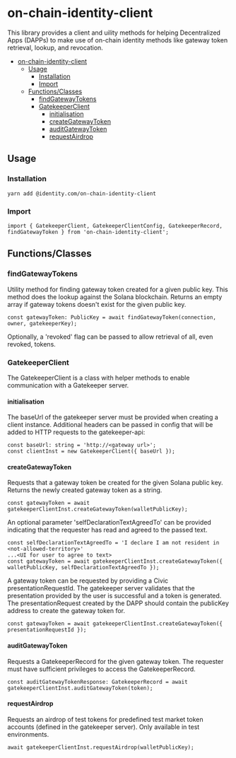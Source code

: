 # on-chain-identity-client
This library provides a client and uility methods for helping Decentralized Apps (DAPPs) to make use of on-chain identity methods like gateway token retrieval, lookup, and revocation.

- [on-chain-identity-client](#on-chain-identity-client)
  - [Usage](#usage)
    - [Installation](#installation)
    - [Import](#import)
  - [Functions/Classes](#functionsclasses)
    - [findGatewayTokens](#findgatewaytokens)
    - [GatekeeperClient](#gatekeeperclient)
      - [initialisation](#initialisation)
      - [createGatewayToken](#creategatewaytoken)
      - [auditGatewayToken](#auditgatewaytoken)
      - [requestAirdrop](#requestairdrop)

## Usage
### Installation
```
yarn add @identity.com/on-chain-identity-client
```
### Import
```
import { GatekeeperClient, GatekeeperClientConfig, GatekeeperRecord, findGatewayToken } from 'on-chain-identity-client';
```

## Functions/Classes
### findGatewayTokens
Utility method for finding gateway token created for a given public key. This method does the lookup against the Solana blockchain. Returns an empty array if gateway tokens doesn't exist for the given public key.
```
const gatewayToken: PublicKey = await findGatewayToken(connection, owner, gatekeeperKey);
```
Optionally, a 'revoked' flag can be passed to allow retrieval of all, even revoked, tokens.

### GatekeeperClient
The GatekeeperClient is a class with helper methods to enable communication with a Gatekeeper server.

#### initialisation
The baseUrl of the gatekeeper server must be provided when creating a client instance. Additional headers can be passed in config
that will be added to HTTP requests to the gatekeeper-api:
```
const baseUrl: string = 'http://<gateway url>';
const clientInst = new GatekeeperClient({ baseUrl });
```

#### createGatewayToken
Requests that a gateway token be created for the given Solana public key. Returns the newly created gateway token as a string.
```
const gatewayToken = await gatekeeperClientInst.createGatewayToken(walletPublicKey);
```
An optional parameter 'selfDeclarationTextAgreedTo' can be provided indicating that the requester has read and agreed to the passed text.
```
const selfDeclarationTextAgreedTo = 'I declare I am not resident in <not-allowed-territory>'
...<UI for user to agree to text>
const gatewayToken = await gatekeeperClientInst.createGatewayToken({ walletPublicKey, selfDeclarationTextAgreedTo });
```
A gateway token can be requested by providing a Civic presentationRequestId. The gatekeeper server validates that the presentation provided by the user is successful and a token is generated. The presentationRequest created by the DAPP should contain the publicKey address to create the gateway token for.
```
const gatewayToken = await gatekeeperClientInst.createGatewayToken({ presentationRequestId });
```

#### auditGatewayToken
Requests a GatekeeperRecord for the given gateway token. The requester must have sufficient privileges to access the GatekeeperRecord.
```
const auditGatewayTokenResponse: GatekeeperRecord = await gatekeeperClientInst.auditGatewayToken(token);
```

#### requestAirdrop
Requests an airdrop of test tokens for predefined test market token accounts (defined in the gatekeeper server). Only available in test environments.
```
await gatekeeperClientInst.requestAirdrop(walletPublicKey);
```